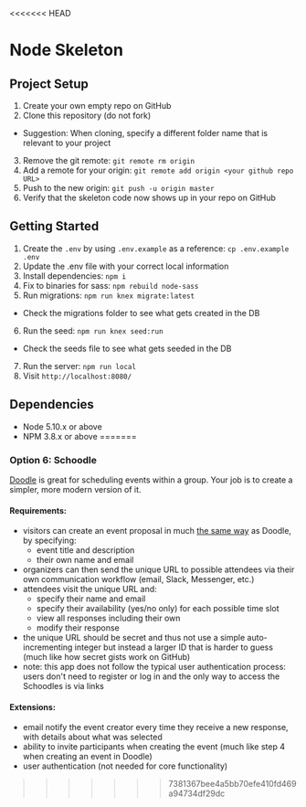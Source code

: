 <<<<<<< HEAD
# Node Skeleton

## Project Setup

1. Create your own empty repo on GitHub
2. Clone this repository (do not fork)
  - Suggestion: When cloning, specify a different folder name that is relevant to your project
3. Remove the git remote: `git remote rm origin`
4. Add a remote for your origin: `git remote add origin <your github repo URL>`
5. Push to the new origin: `git push -u origin master`
6. Verify that the skeleton code now shows up in your repo on GitHub

## Getting Started

1. Create the `.env` by using `.env.example` as a reference: `cp .env.example .env`
2. Update the .env file with your correct local information
3. Install dependencies: `npm i`
4. Fix to binaries for sass: `npm rebuild node-sass`
5. Run migrations: `npm run knex migrate:latest`
  - Check the migrations folder to see what gets created in the DB
6. Run the seed: `npm run knex seed:run`
  - Check the seeds file to see what gets seeded in the DB
7. Run the server: `npm run local`
8. Visit `http://localhost:8080/`

## Dependencies

- Node 5.10.x or above
- NPM 3.8.x or above
=======
### Option 6: Schoodle

[Doodle](https://doodle.com) is great for scheduling events within a group. Your job is to create a simpler, more modern version of it.

#### Requirements:

*   visitors can create an event proposal in much [the same way](http://doodle.com/create) as Doodle, by specifying:
    *   event title and description
    *   their own name and email
*   organizers can then send the unique URL to possible attendees via their own communication workflow (email, Slack, Messenger, etc.)
*   attendees visit the unique URL and:
    *   specify their name and email
    *   specify their availability (yes/no only) for each possible time slot
    *   view all responses including their own
    *   modify their response
*   the unique URL should be secret and thus not use a simple auto-incrementing integer but instead a larger ID that is harder to guess (much like how secret gists work on GitHub)
*   note: this app does not follow the typical user authentication process: users don't need to register or log in and the only way to access the Schoodles is via links

#### Extensions:

*   email notify the event creator every time they receive a new response, with details about what was selected
*   ability to invite participants when creating the event (much like step 4 when creating an event in Doodle)
*   user authentication (not needed for core functionality)
>>>>>>> 7381367bee4a5bb70efe410fd469a94734df29dc
